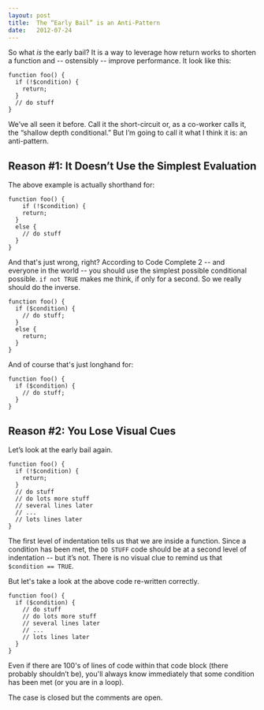 ```yaml
---
layout: post
title:  The “Early Bail” is an Anti-Pattern
date:   2012-07-24
---
```


So what _is_ the early bail? It is a way to leverage how return works to shorten a function and -- ostensibly -- improve performance. It look like this:

~~~
function foo() {
  if (!$condition) {
    return;
  }
  // do stuff
}
~~~

We’ve all seen it before. Call it the short-circuit or, as a co-worker calls it, the “shallow depth conditional.” But I’m going to call it what I think it is: an anti-pattern.

Reason #1: It Doesn’t Use the Simplest Evaluation
-------------------------------------------------

The above example is actually shorthand for:
~~~
function foo() {
    if (!$condition) {
    return;
  }
  else {
    // do stuff
  }
}
~~~

And that's just wrong, right? According to Code Complete 2 -- and everyone in the world -- you should use the simplest possible conditional possible. `if not TRUE` makes me think, if only for a second. So we really should do the inverse.

~~~
function foo() {
  if ($condition) {
    // do stuff;
  }
  else {
    return;
  }
}
~~~

And of course that's just longhand for:

~~~
function foo() {
  if ($condition) {
    // do stuff;
  }
}
~~~

Reason #2: You Lose Visual Cues
-------------------------------

Let’s look at the early bail again.
~~~
function foo() {
  if (!$condition) {
    return;
  }
  // do stuff
  // do lots more stuff
  // several lines later
  // ...
  // lots lines later
}
~~~

The first level of indentation tells us that we are inside a function. Since a condition has been met, the `DO STUFF` code should be at a second level of indentation -- but it’s not. There is no visual clue to remind us that `$condition == TRUE`.

But let's take a look at the above code re-written correctly.

~~~
function foo() {
  if ($condition) {
    // do stuff
    // do lots more stuff
    // several lines later
    // ...
    // lots lines later
  }
}
~~~

Even if there are 100's of lines of code within that code block (there probably shouldn’t be), you'll always know immediately that some condition has been met (or you are in a loop).

The case is closed but the comments are open.